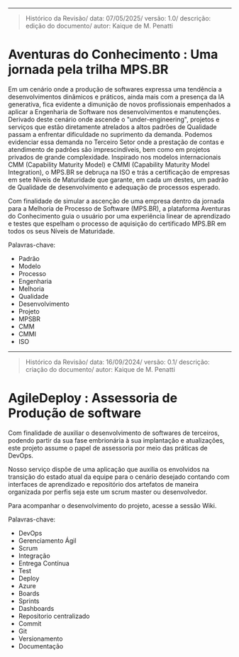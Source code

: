 ___________________________________________________________________________________________________________________________________________________________

>Histórico da Revisão/ data: 07/05/2025/ versão: 1.0/ descrição: edição do documento/ autor: Kaique de M. Penatti

# Aventuras do Conhecimento : Uma jornada pela trilha MPS.BR

  Em um cenário onde a produção de softwares expressa uma tendência a desenvolvimentos dinâmicos e práticos, ainda mais com a presença da IA generativa, fica evidente a dimunição de novos profissionais empenhados a aplicar a Engenharia de Software nos desenvolvimentos e manutenções. Derivado deste cenário onde ascende o "under-engineering", projetos e serviços que estão diretamente atrelados a altos padrões de Qualidade passam a enfrentar dificuldade no suprimento da demanda. Podemos evidenciar essa demanda no Terceiro Setor onde a prestação de contas e atendimento de padrões são imprescindíveis, bem como em projetos privados de grande complexidade.
  Inspirado nos modelos internacionais CMM (Capability Maturity Model) e CMMI (Capability Maturity Model Integration), o MPS.BR se debruça na ISO e trás a certificação de empresas em sete Níveis de Maturidade que garante, em cada um destes, um padrão de Qualidade de desenvolvimento e adequação de processos esperado.

  Com finalidade de simular a ascenção de uma empresa dentro da jornada para a Melhoria de Processo de Software (MPS.BR), a plataforma Aventuras do Conhecimento guia o usuário por uma experiência linear de aprendizado e testes que espelham o processo de aquisição do certificado MPS.BR em todos os seus Níveis de Maturidade.




Palavras-chave:

- Padrão
- Modelo
- Processo
- Engenharia
- Melhoria
- Qualidade
- Desenvolvimento
- Projeto
- MPSBR
- CMM
- CMMI
- ISO
___________________________________________________________________________________________________________________________________________________________

>Histórico da Revisão/ data: 16/09/2024/ versão: 0.1/ descrição: criação do documento/ autor: Kaique de M. Penatti

# AgileDeploy : Assessoria de Produção de software

Com finalidade de auxiliar o desenvolvimento de softwares de terceiros, podendo partir da sua fase embrionária à sua implantação e atualizações, este projeto assume o papel de assessoria por meio das práticas de DevOps.

Nosso serviço dispõe de uma aplicação que auxilia os envolvidos na transição do estado atual da equipe para o cenário desejado contando com interfaces de aprendizado e repositório dos artefatos de maneira organizada por perfis seja este um scrum master ou desenvolvedor.

  Para acompanhar o desenvolvimento do projeto, acesse a sessão Wiki.





Palavras-chave:

- DevOps
- Gerenciamento Ágil
- Scrum
- Integração
- Entrega Contínua
- Test
- Deploy
- Azure
- Boards
- Sprints
- Dashboards
- Repositorio centralizado
- Commit
- Git
- Versionamento
- Documentação
